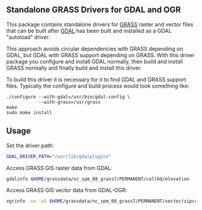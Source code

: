 ## Standalone GRASS Drivers for GDAL and OGR

This package contains standalone drivers for [GRASS](http://grass.osgeo.org/)
raster and vector files that can be built after [GDAL](https://gdal.org/) has
been built and installed as a GDAL "autoload" driver.

This approach avoids circular dependencies with GRASS depending on GDAL,
but GDAL with GRASS support depending on GRASS. With this driver package
you configure and install GDAL normally, then build and install GRASS normally
and finally build and install this driver.

To build this driver it is necessary for it to find GDAL and GRASS
support files. Typically the configure and build process would look
something like:

```
./configure --with-gdal=/usr/bin/gdal-config \
            --with-grass=/usr/grass
make
sudo make install
```

## Usage

Set the driver path:

```bash
GDAL_DRIVER_PATH="/usr/lib/gdalplugins"
```

Access GRASS GIS raster data from GDAL:

```bash
gdalinfo $HOME/grassdata/nc_spm_08_grass7/PERMANENT/cellhd/elevation
```

Access GRASS GIS vector data from GDAL-OGR:

```bash
ogrinfo -so -al $HOME/grassdata/nc_spm_08_grass7/PERMANENT/vector/zipcodes/head
```
